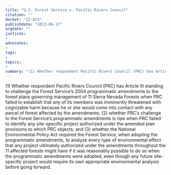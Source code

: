 ```yaml
---
title: "U.S. Forest Service v. Pacific Rivers Council"
citation: ""
docket: "12-623"
publishdate: "2013-06-17"
argdate: ""
justices:
- 
advocates:
- 
tags:
- 
topics:
- 
summary: "(1) Whether respondent Pacific Rivers Council (PRC) has Article III standing to challenge the Forest Service’s 2004 programmatic amendments to the forest plans governing management of 11 Sierra Nevada Forests when PRC failed to establish that any of its members was imminently threatened with cognizable harm because he or she would come into contact with any parcel of forest affected by the amendments; (2) whether PRC’s challenge to the Forest Service’s programmatic amendments is ripe when PRC failed to identify any site-specific project authorized under the amended plan provisions to which PRC objects; and (3) whether the National Environmental Policy Act required the Forest Service, when adopting the programmatic amendments, to analyze every type of environmental effect that any project ultimately authorized under the amendments throughout the 11 affected forests might have if it was reasonably possible to do so when the programmatic amendments were adopted, even though any future site-specific project would require its own appropriate environmental analysis before going forward."
---
```

(1) Whether respondent Pacific Rivers Council (PRC) has Article III standing to challenge the Forest Service’s 2004 programmatic amendments to the forest plans governing management of 11 Sierra Nevada Forests when PRC failed to establish that any of its members was imminently threatened with cognizable harm because he or she would come into contact with any parcel of forest affected by the amendments; (2) whether PRC’s challenge to the Forest Service’s programmatic amendments is ripe when PRC failed to identify any site-specific project authorized under the amended plan provisions to which PRC objects; and (3) whether the National Environmental Policy Act required the Forest Service, when adopting the programmatic amendments, to analyze every type of environmental effect that any project ultimately authorized under the amendments throughout the 11 affected forests might have if it was reasonably possible to do so when the programmatic amendments were adopted, even though any future site-specific project would require its own appropriate environmental analysis before going forward.

